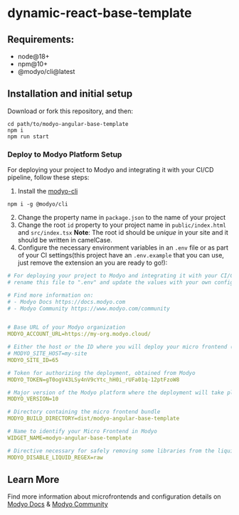 # dynamic-react-base-template
## Requirements:
- node@18+
- npm@10+
- @modyo/cli@latest

## Installation and initial setup
Download or fork this repository, and then:

```console
cd path/to/modyo-angular-base-template
npm i
npm run start
```

### Deploy to Modyo Platform Setup
For deploying your project to Modyo and integrating it with your CI/CD pipeline, follow these steps:
1. Install the [modyo-cli](https://docs.modyo.com/en/platform/channels/cli.html)
```console
npm i -g @modyo/cli
```
2. Change the property name in `package.json` to the name of your project
3. Change the root `id` property to your project name in `public/index.html` and `src/index.tsx`
**Note**: The root id should be _unique_ in your site and it should be written in camelCase.
4. Configure the necessary environment variables in an `.env` file or as part of your CI settings(this project have an `.env.example` that you can use, just remove the extension an you are ready to go!):

```yaml
# For deploying your project to Modyo and integrating it with your CI/CD pipeline
# rename this file to ".env" and update the values with your own configuration.

# Find more information on:
# - Modyo Docs https://docs.modyo.com
# - Modyo Community https://www.modyo.com/community


# Base URL of your Modyo organization
MODYO_ACCOUNT_URL=https://my-org.modyo.cloud/

# Either the host or the ID where you will deploy your micro frontend (not both)
# MODYO_SITE_HOST=my-site
MODYO_SITE_ID=65

# Token for authorizing the deployment, obtained from Modyo
MODYO_TOKEN=gT0ogV43LSy4nV9cYtc_hH0i_rUFa01q-12ptFzoW8

# Major version of the Modyo platform where the deployment will take place (8 or 9)
MODYO_VERSION=10

# Directory containing the micro frontend bundle
MODYO_BUILD_DIRECTORY=dist/modyo-angular-base-template

# Name to identify your Micro Frontend in Modyo
WIDGET_NAME=modyo-angular-base-template

# Directive necessary for safely removing some libraries from the liquid parser
MODYO_DISABLE_LIQUID_REGEX=raw
```

## Learn More
Find more information about microfrontends and configuration details on [Modyo Docs](https://docs.modyo.com) & [Modyo Community](https://www.modyo.com/community)
